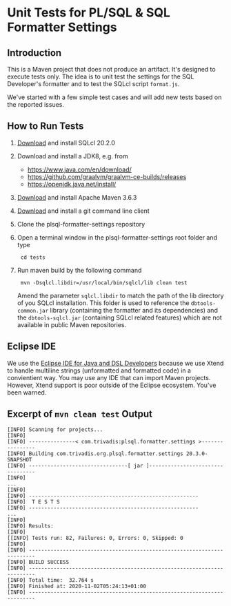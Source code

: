 # Unit Tests for PL/SQL & SQL Formatter Settings

## Introduction

This is a Maven project that does not produce an artifact. It's designed to execute tests only. The idea is to unit test the settings for the SQL Developer's formatter and to test the SQLcl script `format.js`.

We've started with a few simple test cases and will add new tests based on the reported issues.

## How to Run Tests

1. [Download](https://www.oracle.com/tools/downloads/sqlcl-downloads.html) and install SQLcl 20.2.0
2. Download and install a JDK8, e.g. from
   - https://www.java.com/en/download/
   - https://github.com/graalvm/graalvm-ce-builds/releases
   - https://openjdk.java.net/install/
3. [Download](https://maven.apache.org/download.cgi) and install Apache Maven 3.6.3
4. [Download](https://git-scm.com/downloads) and install a git command line client
5. Clone the plsql-formatter-settings repository
6. Open a terminal window in the plsql-formatter-settings root folder and type

		cd tests

6. Run maven build by the following command

		mvn -Dsqlcl.libdir=/usr/local/bin/sqlcl/lib clean test

	Amend the parameter `sqlcl.libdir` to match the path of the lib directory of you SQLcl installation. This folder is used to reference the `dbtools-common.jar` library (containing the formatter and its dependencies) and the `dbtools-sqlcl.jar` (containing SQLcl related features) which are not available in public Maven repositories.

## Eclipse IDE

We use the [Eclipse IDE for Java and DSL Developers](https://www.eclipse.org/downloads/packages/release/2020-03/r/eclipse-ide-java-and-dsl-developers) because we use Xtend to handle multiline strings (unformatted and formatted code) in a convientient way. You may use any IDE that can import Maven projects. However, Xtend support is poor outside of the Eclipse ecosystem. You've been warned.

## Excerpt of `mvn clean test` Output

```
[INFO] Scanning for projects...
[INFO] 
[INFO] ---------------< com.trivadis:plsql.formatter.settings >----------------
[INFO] Building com.trivadis.org.plsql.formatter.settings 20.3.0-SNAPSHOT
[INFO] --------------------------------[ jar ]---------------------------------
[INFO] 
...
[INFO] 
[INFO] -------------------------------------------------------
[INFO]  T E S T S
[INFO] -------------------------------------------------------
...
[INFO] 
[INFO] Results:
[INFO] 
[[INFO] Tests run: 82, Failures: 0, Errors: 0, Skipped: 0
[INFO] 
[INFO] ------------------------------------------------------------------------
[INFO] BUILD SUCCESS
[INFO] ------------------------------------------------------------------------
[INFO] Total time:  32.764 s
[INFO] Finished at: 2020-11-02T05:24:13+01:00
[INFO] ------------------------------------------------------------------------
```
